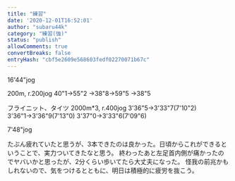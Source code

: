 ```yaml
---
title: "練習"
date: '2020-12-01T16:52:01'
author: "subaru44k"
category: "練習(強)"
status: "publish"
allowComments: true
convertBreaks: false
entryHash: "cbf5e2609e568603fedf02270071b67c"
---
```

16'44"jog

200m, r.200jog
40"1→55"2
→38"8→59"5
→38"5

フライニット、タイツ
2000m*3, r.400jog
3'36"5→3'33"7(7'10"2)
3'36"1→3'36"9(7'13"0)
3'37"0→3'33"6(7'09"6)

7'48"jog

たぶん疲れていたと思うが、3本できたのは良かった。日頃からこれができるということで、実力ついてきたなと思う。
終わったあと左足首内側が痛かったのでヤバいかと思ったが、2分くらい歩いてたら大丈夫になった。
怪我の前兆かもしれないので、気をつけるとともに、明日は積極的に疲労を抜こう。
